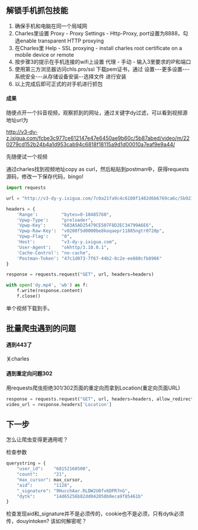 

## 解锁手机抓包技能

1. 确保手机和电脑在同一个局域网
2. Charles里设置 Proxy - Proxy Settings - Http-Proxy, port设置为8888，勾选enable transparent HTTP proxying
3. 在Charles里 Help - SSL proxying -  install charles root certificate on a mobile device or remote
4. 按步骤3的提示在手机连接的wifi上设置   代理 - 手动 - 输入3里要求的IP和端口
5. 使用第三方浏览器访问chls.pro/ssl 下载pem证书，通过 设置---更多设置---系统安全---从存储设备安装--选择文件 进行安装
6. 以上完成后即可正式的对手机进行抓包



#### 成果

随便点开一个抖音视频，观察抓到的网址，通过关键字dy过滤，可以看到视频源地址url为

http://v3-dy-z.ixigua.com/fcbe3c977ce612147e47e6450ae9b60c/5b87abed/video/m/220279cd152b24b4a1d953cab94c6818f18115a9d1d00010a7eaf9e9a44/



先随便试一个视频

通过charles找到视频地址copy as curl，然后粘贴到postman中，获得requests源码，修改一下保存代码，bingo!

```python
import requests

url = "http://v3-dy-y.ixigua.com/7c0a21fa9c4c6108f1482d6b6769ca6c/5b921c99/video/m/2208175becfbb8a40e48ccf94c58df84eff115b57ab000081cb4d8ed0c5/"

headers = {
    'Range':         "bytes=0-10485760",
    'Vpwp-Type':     "preloader",
    'Vpwp-Key':      "683A5AD25479CE507F8D2EC34799A6E6",
    'Vpwp-Raw-Key':  "v0200f5d0000be8koqaepr11885ngtr0720p",
    'Vpwp-Flag':     "0",
    'Host':          "v3-dy-y.ixigua.com",
    'User-Agent':    "okhttp/3.10.0.1",
    'Cache-Control': "no-cache",
    'Postman-Token': "47c1d073-7f67-44b2-8c2e-ee680cfb8966"
}

response = requests.request("GET", url, headers=headers)

with open('dy.mp4', 'wb') as f:
    f.write(response.content)
    f.close()
```

单个视频下载到手。



## 批量爬虫遇到的问题

#### 遇到443了

关charles

#### 遇到重定向问题302

用requests爬虫拒绝301/302页面的重定向而拿到Location(重定向页面URL)

```python
response = requests.request("GET", url, headers=headers, allow_redirects=False)
video_url = response.headers['Location']
```



## 下一步

怎么让爬虫变得更通用呢？

检查参数 

```python
querystring = {
    "user_id":    "68152168500",
    "count":      "21",
    "max_cursor": max_cursor,
    "aid":        "1128",
    "_signature": "9HucchAar.RLDW2U0fv6DPR7nG",
    "dytk":       "14d65256b82dd042058b0eca9f85461b"
}
```

检查发现aid和_signature并不是必须传的，cookie也不是必须，只有dytk必须传，douyintoken? 该如何解密呢？

